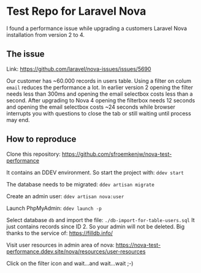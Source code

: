 # Test Repo for Laravel Nova

I found a performance issue while upgrading a customers Laravel Nova installation from
version 2 to 4.

## The issue

Link: https://github.com/laravel/nova-issues/issues/5690

Our customer has ~60.000 records in users table. Using a filter on colum `email`
reduces the performance a lot. In earlier version 2 opening the filter needs less than 300ms
and opening the email selectbox costs less than a second. After upgrading to Nova 4 opening
the filterbox needs 12 seconds and opening the email selectbox costs ~24 seconds while
browser interrupts you with questions to close the tab or still waiting until process may end.

## How to reproduce

Clone this repository: https://github.com/sfroemkenjw/nova-test-performance

It contains an DDEV environment. So start the project with: `ddev start`

The database needs to be migrated: `ddev artisan migrate`

Create an admin user: `ddev artisan nova:user`

Launch PhpMyAdmin: `ddev launch -p`

Select database `db` and import the file: `./db-import-for-table-users.sql`
It just contains records since ID 2. So your admin will not be deleted.
Big thanks to the service of: https://filldb.info/

Visit user resources in admin area of nova:
https://nova-test-performance.ddev.site/nova/resources/user-resources

Click on the filter icon and wait...and wait...wait ;-)
